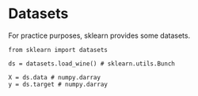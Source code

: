 # Datasets

For practice purposes, sklearn provides some datasets.

```
from sklearn import datasets

ds = datasets.load_wine() # sklearn.utils.Bunch

X = ds.data # numpy.darray
y = ds.target # numpy.darray

```